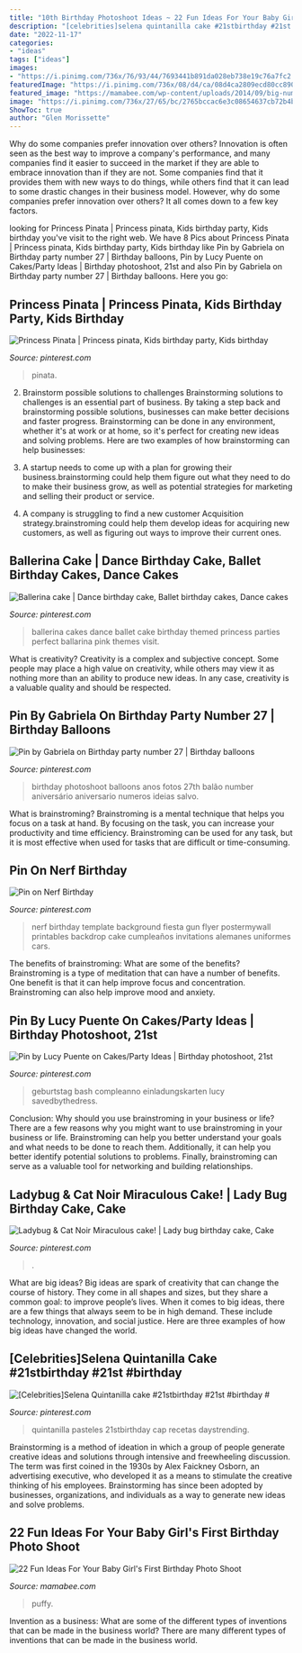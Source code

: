 ```yaml
---
title: "10th Birthday Photoshoot Ideas ~ 22 Fun Ideas For Your Baby Girl&#039;s First Birthday Photo Shoot"
description: "[celebrities]selena quintanilla cake #21stbirthday #21st #birthday #"
date: "2022-11-17"
categories:
- "ideas"
tags: ["ideas"]
images:
- "https://i.pinimg.com/736x/76/93/44/7693441b891da028eb738e19c76a7fc2.jpg"
featuredImage: "https://i.pinimg.com/736x/08/d4/ca/08d4ca2809ecd80cc8906df9670caa9b.jpg"
featured_image: "https://mamabee.com/wp-content/uploads/2014/09/big-number-for-a-big-girl.jpg"
image: "https://i.pinimg.com/736x/27/65/bc/2765bccac6e3c08654637cb72b4bb569.jpg"
ShowToc: true
author: "Glen Morissette"
---
```



Why do some companies prefer innovation over others?
Innovation is often seen as the best way to improve a company's performance, and many companies find it easier to succeed in the market if they are able to embrace innovation than if they are not. Some companies find that it provides them with new ways to do things, while others find that it can lead to some drastic changes in their business model. However, why do some companies prefer innovation over others? It all comes down to a few key factors.

	

		
looking for Princess Pinata | Princess pinata, Kids birthday party, Kids birthday you've visit to the right web. We have 8 Pics about Princess Pinata | Princess pinata, Kids birthday party, Kids birthday like Pin by Gabriela on Birthday party number 27 | Birthday balloons, Pin by Lucy Puente on Cakes/Party Ideas | Birthday photoshoot, 21st and also Pin by Gabriela on Birthday party number 27 | Birthday balloons. Here you go:
		
    
## Princess Pinata | Princess Pinata, Kids Birthday Party, Kids Birthday

<img loading=lazy src="https://i.pinimg.com/736x/78/a0/78/78a07852039bc6e57a48c0e3ba506543.jpg" onerror="this.onerror=null;this.src='https://tse4.mm.bing.net/th?id=OIP.yPr_HiQM0cy99JXB1K5tJQHaJ3&amp;pid=15.1';" alt="Princess Pinata | Princess pinata, Kids birthday party, Kids birthday">

_Source: pinterest.com_

>pinata. 

	

2. Brainstorm possible solutions to challenges
Brainstorming solutions to challenges is an essential part of business. By taking a step back and brainstorming possible solutions, businesses can make better decisions and faster progress. Brainstorming can be done in any environment, whether it's at work or at home, so it's perfect for creating new ideas and solving problems. Here are two examples of how brainstorming can help businesses: 
1. A startup needs to come up with a plan for growing their business.brainstorming could help them figure out what they need to do to make their business grow, as well as potential strategies for marketing and selling their product or service.

2. A company is struggling to find a new customer Acquisition strategy.brainstroming could help them develop ideas for acquiring new customers, as well as figuring out ways to improve their current ones.

    
## Ballerina Cake | Dance Birthday Cake, Ballet Birthday Cakes, Dance Cakes

<img loading=lazy src="https://i.pinimg.com/736x/b7/4b/4a/b74b4abebe42894a2edd04377e1fce5f--ballet-cakes-ballerina-cakes.jpg" onerror="this.onerror=null;this.src='https://tse3.mm.bing.net/th?id=OIP.hmM32b7SwQb7QY04KqnT5AHaJ3&amp;pid=15.1';" alt="Ballerina cake | Dance birthday cake, Ballet birthday cakes, Dance cakes">

_Source: pinterest.com_

>ballerina cakes dance ballet cake birthday themed princess parties perfect ballarina pink themes visit. 

	

What is creativity?
Creativity is a complex and subjective concept. Some people may place a high value on creativity, while others may view it as nothing more than an ability to produce new ideas. In any case, creativity is a valuable quality and should be respected.

    
## Pin By Gabriela On Birthday Party Number 27 | Birthday Balloons

<img loading=lazy src="https://i.pinimg.com/736x/76/93/44/7693441b891da028eb738e19c76a7fc2.jpg" onerror="this.onerror=null;this.src='https://tse1.mm.bing.net/th?id=OIP.Qcgm-1QK1WioMcXaqDuhiwHaLG&amp;pid=15.1';" alt="Pin by Gabriela on Birthday party number 27 | Birthday balloons">

_Source: pinterest.com_

>birthday photoshoot balloons anos fotos 27th balão number aniversário aniversario numeros ideias salvo. 

	

What is brainstroming? Brainstroming is a mental technique that helps you focus on a task at hand. By focusing on the task, you can increase your productivity and time efficiency. Brainstroming can be used for any task, but it is most effective when used for tasks that are difficult or time-consuming.

    
## Pin On Nerf Birthday

<img loading=lazy src="https://i.pinimg.com/736x/4f/54/d1/4f54d1009a582d091b590218cbd764d7.jpg" onerror="this.onerror=null;this.src='https://tse1.mm.bing.net/th?id=OIP.asxsnt2DNtuBvbcDbfH--gAAAA&amp;pid=15.1';" alt="Pin on Nerf Birthday">

_Source: pinterest.com_

>nerf birthday template background fiesta gun flyer postermywall printables backdrop cake cumpleaños invitations alemanes uniformes cars. 

	

The benefits of brainstroming: What are some of the benefits?
Brainstroming is a type of meditation that can have a number of benefits. One benefit is that it can help improve focus and concentration. Brainstroming can also help improve mood and anxiety.

    
## Pin By Lucy Puente On Cakes/Party Ideas | Birthday Photoshoot, 21st

<img loading=lazy src="https://i.pinimg.com/736x/27/65/bc/2765bccac6e3c08654637cb72b4bb569.jpg" onerror="this.onerror=null;this.src='https://tse3.mm.bing.net/th?id=OIP.rycxawnjd7uWVvNkHTtPLgHaK-&amp;pid=15.1';" alt="Pin by Lucy Puente on Cakes/Party Ideas | Birthday photoshoot, 21st">

_Source: pinterest.com_

>geburtstag bash compleanno einladungskarten lucy savedbythedress. 

	

Conclusion: Why should you use brainstroming in your business or life?
There are a few reasons why you might want to use brainstroming in your business or life. Brainstroming can help you better understand your goals and what needs to be done to reach them. Additionally, it can help you better identify potential solutions to problems. Finally, brainstroming can serve as a valuable tool for networking and building relationships.

    
## Ladybug &amp; Cat Noir Miraculous Cake! | Lady Bug Birthday Cake, Cake

<img loading=lazy src="https://i.pinimg.com/736x/08/d4/ca/08d4ca2809ecd80cc8906df9670caa9b.jpg" onerror="this.onerror=null;this.src='https://tse1.mm.bing.net/th?id=OIP.pjUFMxjBGH-zoxNLoxR0WAHaKz&amp;pid=15.1';" alt="Ladybug &amp; Cat Noir Miraculous cake! | Lady bug birthday cake, Cake">

_Source: pinterest.com_

>. 

	

What are big ideas?
Big ideas are spark of creativity that can change the course of history. They come in all shapes and sizes, but they share a common goal: to improve people’s lives. When it comes to big ideas, there are a few things that always seem to be in high demand. These include technology, innovation, and social justice. Here are three examples of how big ideas have changed the world.

    
## [Celebrities]Selena Quintanilla Cake #21stbirthday #21st #birthday #

<img loading=lazy src="https://i.pinimg.com/736x/99/97/14/9997146fc591da4242df9725bb5b0a3e.jpg" onerror="this.onerror=null;this.src='https://tse1.mm.bing.net/th?id=OIP.WtVPUooJQt3UewCjj7zBZgHaJ4&amp;pid=15.1';" alt="[Celebrities]Selena Quintanilla cake #21stbirthday #21st #birthday #">

_Source: pinterest.com_

>quintanilla pasteles 21stbirthday cap recetas daystrending. 

	

Brainstorming is a method of ideation in which a group of people generate creative ideas and solutions through intensive and freewheeling discussion. The term was first coined in the 1930s by Alex Faickney Osborn, an advertising executive, who developed it as a means to stimulate the creative thinking of his employees. Brainstorming has since been adopted by businesses, organizations, and individuals as a way to generate new ideas and solve problems.

    
## 22 Fun Ideas For Your Baby Girl&#039;s First Birthday Photo Shoot

<img loading=lazy src="https://mamabee.com/wp-content/uploads/2014/09/big-number-for-a-big-girl.jpg" onerror="this.onerror=null;this.src='https://tse4.mm.bing.net/th?id=OIP.Oe6LhJlPcqSa2mMVG7NvVwHaLH&amp;pid=15.1';" alt="22 Fun Ideas For Your Baby Girl&#039;s First Birthday Photo Shoot">

_Source: mamabee.com_

>puffy. 

	

Invention as a business: What are some of the different types of inventions that can be made in the business world?
There are many different types of inventions that can be made in the business world.

